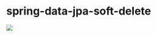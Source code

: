 # spring-data-jpa-soft-delete

[![](https://jitpack.io/v/minhbxn/spring-data-jpa-soft-delete.svg)](https://jitpack.io/#minhbxn/spring-data-jpa-soft-delete)
